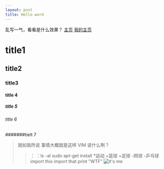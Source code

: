 ```yaml
---
layout: post
title: Hello word
---
```

乱写一气，看看是什么效果？
<a href="//xavierskip.com">主页</a>
[我的主页]( http://xavierskip.com)
# title1
## title2
### title3
#### title 4
##### title 5
###### title 6
#######tielt 7
>就如我所说
>事情大概就是这样
>VIM
>说什么咧？
>>：
>>：ls -al
>sudo apt-get install 
*运动
+篮球
+足球
-网球
-乒乓球
    import this
    import that
	print "WTF"
![it\'s me](http://tp2.sinaimg.cn/1779182613/180/40002994802/1)

